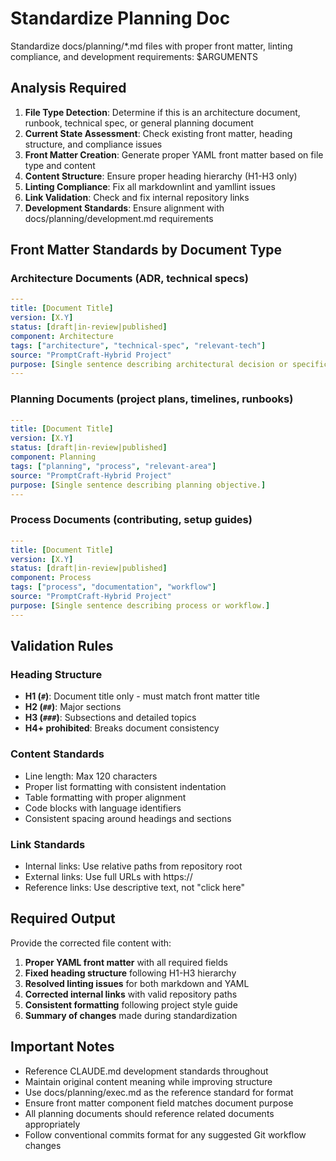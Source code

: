 # Standardize Planning Doc

Standardize docs/planning/*.md files with proper front matter, linting compliance, and development requirements: $ARGUMENTS

## Analysis Required

1. **File Type Detection**: Determine if this is an architecture document, runbook, technical spec, or general planning document
2. **Current State Assessment**: Check existing front matter, heading structure, and compliance issues
3. **Front Matter Creation**: Generate proper YAML front matter based on file type and content
4. **Content Structure**: Ensure proper heading hierarchy (H1-H3 only)
5. **Linting Compliance**: Fix all markdownlint and yamllint issues
6. **Link Validation**: Check and fix internal repository links
7. **Development Standards**: Ensure alignment with docs/planning/development.md requirements

## Front Matter Standards by Document Type

### Architecture Documents (ADR, technical specs)

```yaml
---
title: [Document Title]
version: [X.Y]
status: [draft|in-review|published]
component: Architecture
tags: ["architecture", "technical-spec", "relevant-tech"]
source: "PromptCraft-Hybrid Project"
purpose: [Single sentence describing architectural decision or specification.]
---
```

### Planning Documents (project plans, timelines, runbooks)

```yaml
---
title: [Document Title]
version: [X.Y]
status: [draft|in-review|published]
component: Planning
tags: ["planning", "process", "relevant-area"]
source: "PromptCraft-Hybrid Project"
purpose: [Single sentence describing planning objective.]
---
```

### Process Documents (contributing, setup guides)

```yaml
---
title: [Document Title]
version: [X.Y]
status: [draft|in-review|published]
component: Process
tags: ["process", "documentation", "workflow"]
source: "PromptCraft-Hybrid Project"
purpose: [Single sentence describing process or workflow.]
---
```

## Validation Rules

### Heading Structure

- **H1 (`#`)**: Document title only - must match front matter title
- **H2 (`##`)**: Major sections
- **H3 (`###`)**: Subsections and detailed topics
- **H4+ prohibited**: Breaks document consistency

### Content Standards

- Line length: Max 120 characters
- Proper list formatting with consistent indentation
- Table formatting with proper alignment
- Code blocks with language identifiers
- Consistent spacing around headings and sections

### Link Standards

- Internal links: Use relative paths from repository root
- External links: Use full URLs with https://
- Reference links: Use descriptive text, not "click here"

## Required Output

Provide the corrected file content with:

1. **Proper YAML front matter** with all required fields
2. **Fixed heading structure** following H1-H3 hierarchy
3. **Resolved linting issues** for both markdown and YAML
4. **Corrected internal links** with valid repository paths
5. **Consistent formatting** following project style guide
6. **Summary of changes** made during standardization

## Important Notes

- Reference CLAUDE.md development standards throughout
- Maintain original content meaning while improving structure
- Use docs/planning/exec.md as the reference standard for format
- Ensure front matter component field matches document purpose
- All planning documents should reference related documents appropriately
- Follow conventional commits format for any suggested Git workflow changes
